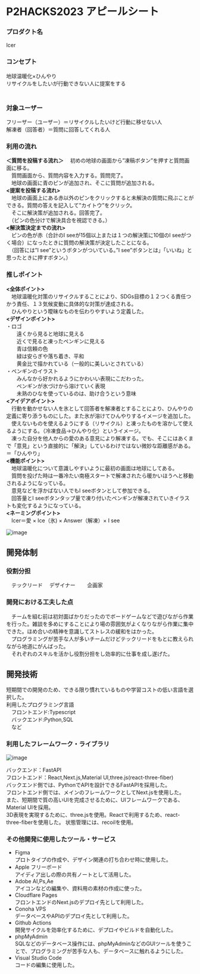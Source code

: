 # P2HACKS2023 アピールシート   
### プロダクト名  
Icer  

### コンセプト  
地球温暖化×ひんやり  
リサイクルをしたいが行動できない人に提案をする  
　　
### 対象ユーザー  
フリーザー（ユーザー）＝リサイクルしたいけど行動に移せない人  
解凍者（回答者）＝質問に回答してくれる人  

### 利用の流れ
**＜質問を投稿する流れ＞**
　初めの地球の画面から”凍稿ボタン”を押すと質問画面に移る。  
　質問画面から、質問内容を入力する。質問完了。  
　地球の画面に青のピンが追加され、そこに質問が追加される。  
**<提案を投稿する流れ>**  
　地球の画面上にある赤以外のピンをクリックすると未解決の質問に飛ぶことができる。質問の答えを記入して”カイトウ”をクリック。  
　そこに解決策が追加される。回答完了。  
　（ピンの色分けで解決具合を視認できる。）  
**<解決策決定までの流れ>**  
　ピンの色が赤（合計のI seeが15個以上または１つの解決策に10個のI seeがつく場合）になったときに質問の解決策が決定したことになる。  
　（回答には”I see”というボタンがついている。”I see”ボタンとは」「いいね」と思ったときに押すボタン。）  

### 推しポイント  
**<全体ポイント>**  
　地球温暖化対策のリサイクルすることにより、SDGs目標の１２つくる責任つかう責任、１３気候変動に具体的な対策が達成される。  
　ひんやりという曖昧なものを伝わりやすいよう定義した。  
**<デザインポイント>**  
・ロゴ  
　　遠くから見ると地球に見える  
　　近くで見ると凍ったペンギンに見える  
　　青は信頼の色  
　　緑は安らぎや落ち着き、平和  
　　黄金比で描かれている（一般的に美しいとされている）  
・ペンギンのイラスト  
　　みんなから好かれるようにかわいい表現にこだわった。  
　　ペンギンが氷づけから溶けていく表現  
　　未熟のひなを使っているのは、助け合うという意味  
**<アイデアポイント>**  
　行動を動かせない人を氷として回答者を解凍者とすることにより、ひんやりの定義に寄り添うものにした。また氷が溶けてひんやりするイメージを追加した。  
　使えないものを使えるようにする（リサイクル）と凍ったものを溶かして使えるようにする。（冷凍食品→ひんやり化）というイメージ。  
　凍った自分を他人からの愛のある意見により解凍する。でも、そこにはあくまで「意見」という直接的に「解決」しているわけではない微妙な距離感がある。＝「ひんやり」  
**<機能ポイント>**  
　地球温暖化について意識しやすいように最初の画面は地球にしてある。  
　質問を投げた時は一番冷たい南極スタートで解凍されたら暖かいほうへと移動されるようになっている。  
　意見などを浮かばない人でもI seeボタンとして参加できる。  
　回答量とI seeボタンタップ量で凍り付いたペンギンが解凍されていきイラストも変化するようになっている。  
**<ネーミングポイント>**  
　Icer＝愛 × Ice（氷) × Answer（解凍）× I see   

![image](https://github.com/p2hacks2023/pre-10/assets/49752462/841da892-0531-4d99-bde4-8454d3e3f93a)  

## 開発体制

### 役割分担
　テックリード
　デザイナー　
　企画家
　　
### 開発における工夫した点
　チームを組む前は初対面ばかりだったのでボードゲームなどで遊びながら作業を行った。雑談を多めにすることにより場の雰囲気がよくなりながら作業に集中できた。ほめ合いの精神を意識してストレスの緩和をはかった。  
　プログラミングが苦手な人が多いチームだけどテックリードをもとに教えられながら地道にがんばった。  
　それぞれのスキルを活かし役割分担をし効率的に仕事を成し遂げた。  

## 開発技術

短期間での開発のため、できる限り慣れているものや学習コストの低い言語を選択した。  
利用したプログラミング言語  
　フロントエンド:Typescript  
　バックエンド:Python,SQL  
　など  

### 利用したフレームワーク・ライブラリ
![image](https://github.com/p2hacks2023/pre-10/assets/49752462/f5d18533-61c2-47d0-966d-5443b55c5d2b)  

バックエンド：FastAPI  
フロントエンド：React,Next.js,Material UI,three.js(react-three-fiber)  
バックエンド側では、PythonでAPIを設計できるFastAPIを採用した。  
フロントエンド側では、メインのフレームワークとしてNext.jsを使用した。  
また、短期間で質の高いUIを完成させるために、UIフレームワークである、Material UIを採用。  
3D表現を実現するために、three.jsを使用。Reactで利用するため、react-three-fiberを使用した。 状態管理には、recoilを使用。  

### その他開発に使用したツール・サービス  
- Figma  
プロトタイプの作成や、デザイン関連の打ち合わせ時に使用した。  
- Apple フリーボード  
アイディア出しの際の共有ノートとして活用した。  
- Adobe AI,Ps,Ae  
アイコンなどの編集や、資料用の素材の作成に使った。  
- Cloudflare Pages  
フロントエンドのNext.jsのデプロイ先として利用した。  
- Conoha VPS  
データベースやAPIのデプロイ先として利用した。  
- Github Actions  
開発サイクルを効率化するために、デプロイやビルドを自動化した。  
- phpMyAdmin  
SQLなどのデータベース操作には、phpMyAdminなどのGUIツールを使うことで、プログラミングが苦手な人も、データベースに触れるようにした。  
- Visual Studio Code  
コードの編集に使用した。  
